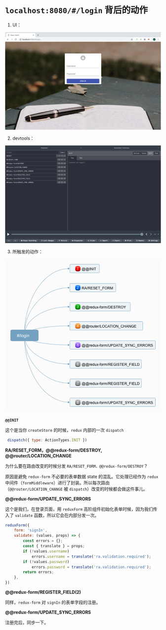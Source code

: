 # `localhost:8080/#/login` 背后的动作

1. UI：

![](./images/npm-start/3.png)

2. devtools：

![](./images/route-login/1.png)

3. 所触发的动作：

![](./images/route-login/2.png)

**`@@INIT`**

这个是当你 `createStore` 的时候，`redux` 内部的一次 `dispatch`

```js
 dispatch({ type: ActionTypes.INIT })
```

**RA/RESET_FORM，@@redux-form/DESTROY, @@router/LOCATION_CHANGE**

为什么要在路由改变的时候分发 `RA/RESET_FORM，@@redux-form/DESTROY`？

原因是避免 `redux-form` 不必要的表单数据 state 的混乱。它处理已经作为 `redux` 中间件（`formMiddleware`）进行了封装。所以每次路由（`@@router/LOCATION_CHANGE` 被 `dispatch`）改变的时候都会做这件事儿。

**@@redux-form/UPDATE_SYNC_ERRORS**

这个是我们，在登录页面，用 `reduxForm` 高阶组件初始化表单时候，因为我们传入了 `validate` 函数，所以它会在内部分发一次。

```js
reduxForm({
    form: 'signIn',
    validate: (values, props) => {
        const errors = {};
        const { translate } = props;
        if (!values.username)
            errors.username = translate('ra.validation.required');
        if (!values.password)
            errors.password = translate('ra.validation.required');
        return errors;
    },
})
```

**@@redux-form/REGISTER_FIELD(2)**

同样，`redux-form` 对 `signIn` 的表单字段的注册。

**@@redux-form/UPDATE_SYNC_ERRORS**

注册完后，同步一下。